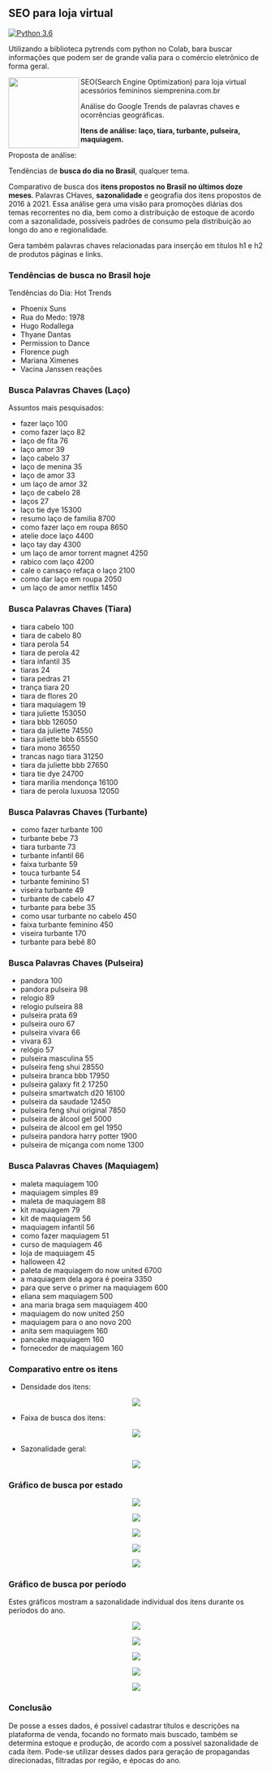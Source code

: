 ## SEO para loja virtual

[![Python 3.6](https://img.shields.io/badge/Python-3.8-blue.svg)](#)

Utilizando a biblioteca pytrends com python no Colab, bara buscar informações que podem ser de grande valia para o comércio eletrônico de forma geral.

<a href='https://github.com/jamesgilbs/portifolio/tree/main/longshort-cointegracao'><img src='https://github.com/jamesgilbs/portifolio/blob/main/seo/figures/O-que-e-SEO-1-Doka-Comunicacao.jpg' align="left" height="139" /></a>
SEO(Search Engine Optimization) para loja virtual acessórios femininos siemprenina.com.br

Análise do Google Trends de palavras chaves e ocorrências geográficas. 

**Itens de análise: laço, tiara, turbante, pulseira, maquiagem.**

Proposta de análise:

Tendências de **busca do dia no Brasil**, qualquer tema.

Comparativo de busca dos **itens propostos no Brasil no últimos doze meses**.
Palavras CHaves, **sazonalidade** e geografia dos itens propostos de 2016 à 2021.
Essa análise gera uma visão para promoções diárias dos temas recorrentes no dia, bem como a distribuição de estoque de acordo com a sazonalidade, possíveis padrões de consumo pela distribuição ao longo do ano e regionalidade.

Gera também palavras chaves relacionadas para inserção em títulos h1 e h2 de produtos páginas e links.

### Tendências de busca no Brasil hoje

Tendências do Dia: Hot Trends
- Phoenix Suns
- Rua do Medo: 1978
- Hugo Rodallega
- Thyane Dantas
- Permission to Dance
- Florence pugh
- Mariana Ximenes
- Vacina Janssen reações

### Busca Palavras Chaves (Laço)

Assuntos mais pesquisados:
* fazer laço    100
* como fazer laço     82
* laço de fita     76
* laço amor     39
* laço cabelo     37
* laço de menina     35
* laço de amor     33
* um laço de amor     32
* laço de cabelo     28
* laços     27
* laço tie dye  15300
* resumo laço de familia   8700
* como fazer laço em roupa   8650
* atelie doce laço   4400
* laço tay day   4300
* um laço de amor torrent magnet   4250
* rabico com laço   4200
* cale o cansaço refaça o laço   2100
* como dar laço em roupa   2050
* um laço de amor netflix   1450

### Busca Palavras Chaves (Tiara)
* tiara cabelo    100
* tiara de cabelo     80
* tiara perola     54
* tiara de perola     42
* tiara infantil     35
* tiaras     24
* tiara pedras     21
* trança tiara     20
* tiara de flores     20
* tiara maquiagem     19
* tiara juliette  153050
* tiara bbb  126050
* tiara da juliette   74550
* tiara juliette bbb   65550
* tiara mono   36550
* trancas nago tiara   31250
* tiara da juliette bbb   27650
* tiara tie dye   24700
* tiara marilia mendonça   16100
* tiara de perola luxuosa   12050

### Busca Palavras Chaves (Turbante)
* como fazer turbante    100
* turbante bebe     73
* tiara turbante     73
* turbante infantil     66
* faixa turbante     59
* touca turbante     54
* turbante feminino     51
* viseira turbante     49
* turbante de cabelo     47
* turbante para bebe     35
* como usar turbante no cabelo    450
* faixa turbante feminino    450
* viseira turbante    170
* turbante para bebê     80

### Busca Palavras Chaves (Pulseira)
* pandora    100
* pandora pulseira     98
* relogio     89
* relogio pulseira     88
* pulseira prata     69
* pulseira ouro     67
* pulseira vivara     66
* vivara     63
* relógio     57
* pulseira masculina     55
* pulseira feng shui  28550
* pulseira branca bbb  17950
* pulseira galaxy fit 2  17250
* pulseira smartwatch d20  16100
* pulseira da saudade  12450
* pulseira feng shui original   7850
* pulseira de álcool gel   5000
* pulseira de álcool em gel   1950
* pulseira pandora harry potter   1900
* pulseira de miçanga com nome   1300

### Busca Palavras Chaves (Maquiagem)
* maleta maquiagem    100
* maquiagem simples     89
* maleta de maquiagem     88
* kit maquiagem     79
* kit de maquiagem     56
* maquiagem infantil     56
* como fazer maquiagem     51
* curso de maquiagem     46
* loja de maquiagem     45
* halloween     42
* paleta de maquiagem do now united   6700
* a maquiagem dela agora é poeira   3350
* para que serve o primer na maquiagem    600
* eliana sem maquiagem    500
* ana maria braga sem maquiagem    400
* maquiagem do now united    250
* maquiagem para o ano novo    200
* anita sem maquiagem    160
* pancake maquiagem    160
* fornecedor de maquiagem    160 

### Comparativo entre os itens

* Densidade dos itens:

<p align="center">
  <img width="" height="" src="figures/densi.png">
</p>

* Faixa de busca dos itens:

<p align="center">
  <img width="" height="" src="figures/box.png">
</p>

* Sazonalidade geral:

<p align="center">
  <img width="" height="" src="figures/saz.png">
</p>

### Gráfico de busca por estado

<p align="center">
  <img width="" height="" src="figures/graph-laco.png">
</p>

<p align="center">
  <img width="" height="" src="figures/graph-tiara.png">
</p>

<p align="center">
  <img width="" height="" src="figures/graph-turbante.png">
</p>

<p align="center">
  <img width="" height="" src="figures/graph-pulseira.png">
</p>

<p align="center">
  <img width="" height="" src="figures/graph-maquiagem.png">
</p>

### Gráfico de busca por período
Estes gráficos mostram a sazonalidade individual dos itens durante os períodos do ano.

<p align="center">
  <img width="" height="" src="figures/per-laco.png">
</p>

<p align="center">
  <img width="" height="" src="figures/per-tiara.png">
</p>

<p align="center">
  <img width="" height="" src="figures/per-turbante.png">
</p>

<p align="center">
  <img width="" height="" src="figures/per-pulseira.png">
</p>

<p align="center">
  <img width="" height="" src="figures/per-maquiagem.png">
</p>

### Conclusão

De posse a esses dados, é possível cadastrar títulos e descrições na plataforma de venda, focando no formato mais buscado, também se determina estoque e produção, de acordo com a possível sazonalidade de cada ítem. Pode-se utilizar desses dados para geração de propagandas direcionadas, filtradas por região, e épocas do ano.

